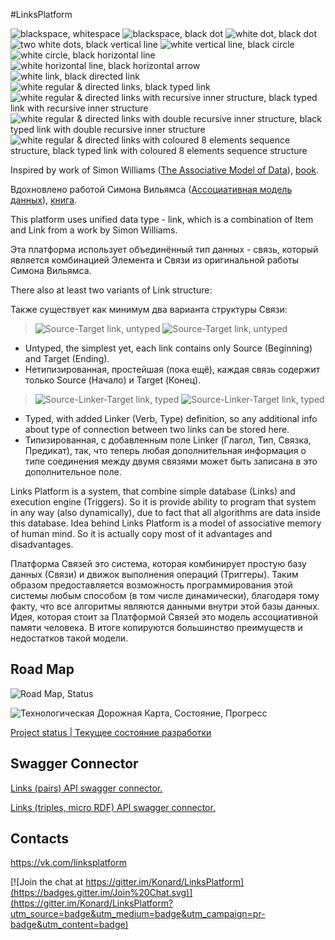 #LinksPlatform

![blackspace, whitespace](https://raw.githubusercontent.com/Konard/LinksPlatform/master/doc/Intro/1.png "blackspace, whitespace")
![blackspace, black dot](https://raw.githubusercontent.com/Konard/LinksPlatform/master/doc/Intro/2.png "blackspace, black dot")
![white dot, black dot](https://raw.githubusercontent.com/Konard/LinksPlatform/master/doc/Intro/3.png "white dot, black dot")
![two white dots, black vertical line](https://raw.githubusercontent.com/Konard/LinksPlatform/master/doc/Intro/4.png "two white dots, black vertical line")
![white vertical line, black circle](https://raw.githubusercontent.com/Konard/LinksPlatform/master/doc/Intro/5.png "white vertical line, black circle")
![white circle, black horizontal line](https://raw.githubusercontent.com/Konard/LinksPlatform/master/doc/Intro/6.png "white circle, black horizontal line")
![white horizontal line, black horizontal arrow](https://raw.githubusercontent.com/Konard/LinksPlatform/master/doc/Intro/7.png "white horizontal line, black horizontal arrow")
![white link, black directed link](https://raw.githubusercontent.com/Konard/LinksPlatform/master/doc/Intro/8.png "white link, black directed link")
![white regular & directed links, black typed link](https://raw.githubusercontent.com/Konard/LinksPlatform/master/doc/Intro/9.png "white regular & directed links, black typed link")
![white regular & directed links with recursive inner structure, black typed link with recursive inner structure](https://raw.githubusercontent.com/Konard/LinksPlatform/master/doc/Intro/10.png "white regular & directed links with recursive inner structure, black typed link with recursive inner structure")
![white regular & directed links with double recursive inner structure, black typed link with double recursive inner structure](https://raw.githubusercontent.com/Konard/LinksPlatform/master/doc/Intro/11.png "white regular & directed links with double recursive inner structure, black typed link with double recursive inner structure")
![white regular & directed links with coloured 8 elements sequence structure, black typed link with coloured 8 elements sequence structure](https://raw.githubusercontent.com/Konard/LinksPlatform/master/doc/Intro/12.png "white regular & directed links with coloured 8 elements sequence structure, black typed link with coloured 8 elements sequence structure")


Inspired by work of Simon Williams ([The Associative Model of Data](http://en.wikipedia.org/w/index.php?title=Associative_model_of_data&oldid=417122527)), [book](http://www.sentences.com/docs/other_docs/AMD.pdf).

Вдохновлено работой Симона Вильямса ([Ассоциативная модель данных](http://en.wikipedia.org/w/index.php?title=Associative_model_of_data&oldid=417122527)), [книга](http://www.sentences.com/docs/other_docs/AMD.pdf).

This platform uses unified data type - link, which is a combination of Item and Link from a work by Simon Williams.

Эта платформа использует объединённый тип данных - связь, который является комбинацией Элемента и Связи из оригинальной работы Симона Вильямса.

There also at least two variants of Link structure:

Также существует как минимум два варианта структуры Связи:

> ![Source-Target link, untyped](https://raw.githubusercontent.com/Konard/LinksPlatform/master/doc/ST.png "Source-Target link, untyped")
> ![Source-Target link, untyped](https://raw.githubusercontent.com/Konard/LinksPlatform/master/doc/ST-dots.png "Source-Target link, untyped")

- Untyped, the simplest yet, each link contains only Source (Beginning) and Target (Ending).
- Нетипизированная, простейшая (пока ещё), каждая связь содержит только Source (Начало) и Target (Конец).

> ![Source-Linker-Target link, typed](https://raw.githubusercontent.com/Konard/LinksPlatform/master/doc/SLT.png "Source-Linker-Target link, typed")
> ![Source-Linker-Target link, typed](https://raw.githubusercontent.com/Konard/LinksPlatform/master/doc/SLT-dots.png "Source-Linker-Target link, typed")

- Typed, with added Linker (Verb, Type) definition, so any additional info about type of connection between two links can be stored here.
- Типизированная, с добавленным поле Linker (Глагол, Тип, Связка, Предикат), так, что теперь любая дополнительная информация о типе соединения между двумя связями может быть записана в это дополнительное поле.

Links Platform is a system, that combine simple database (Links) and execution engine (Triggers). So it is provide ability to program that system in any way (also dynamically), due to fact that all algorithms are data inside this database. Idea behind Links Platform is a model of associative memory of human mind. So it is actually copy most of it advantages and disadvantages.

Платформа Связей это система, которая комбинирует простую базу данных (Связи) и движок выполнения операций (Триггеры). Таким образом предоставляется возможность программирования этой системы любым способом (в том числе динамически), благодаря тому факту, что все алгоритмы являются данными внутри этой базы данных. Идея, которая стоит за Платформой Связей это модель ассоциативной памяти человека. В итоге копируются большинство преимуществ и недостатков такой модели.

## Road Map
![Road Map, Status](https://raw.githubusercontent.com/Konard/LinksPlatform/master/doc/RoadMap-status.png "Road Map, Status")

![Технологическая Дорожная Карта, Состояние, Прогресс](https://raw.githubusercontent.com/Konard/LinksPlatform/master/doc/RoadMap-status-ru.png "Технологическая Дорожная Карта, Состояние, Прогресс")

[Project status | Текущее состояние разработки](https://github.com/Konard/LinksPlatform/milestones)

## Swagger Connector

[Links (pairs) API swagger connector.](https://gist.github.com/Konard/c76f9948bb25a0d7aff1)

[Links (triples, micro RDF) API swagger connector.](https://gist.github.com/Konard/e6a0bff583bbca4d452b)

## Contacts

https://vk.com/linksplatform

[![Join the chat at https://gitter.im/Konard/LinksPlatform](https://badges.gitter.im/Join%20Chat.svg)](https://gitter.im/Konard/LinksPlatform?utm_source=badge&utm_medium=badge&utm_campaign=pr-badge&utm_content=badge)